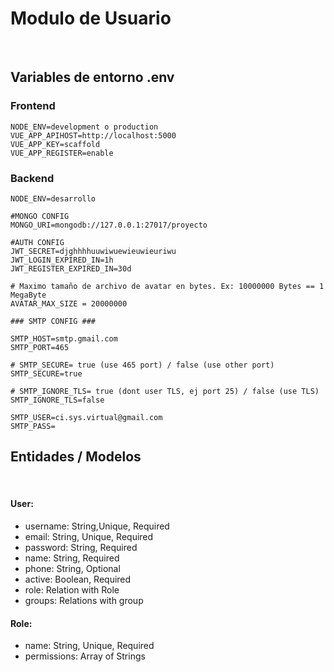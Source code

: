 # Modulo de Usuario

<br>

## Variables de entorno .env

### Frontend

```$xslt
NODE_ENV=development o production
VUE_APP_APIHOST=http://localhost:5000
VUE_APP_KEY=scaffold
VUE_APP_REGISTER=enable
```

### Backend

```$xslt
NODE_ENV=desarrollo

#MONGO CONFIG
MONGO_URI=mongodb://127.0.0.1:27017/proyecto

#AUTH CONFIG
JWT_SECRET=djghhhhuuwiwuewieuwieuriwu
JWT_LOGIN_EXPIRED_IN=1h
JWT_REGISTER_EXPIRED_IN=30d

# Maximo tamaño de archivo de avatar en bytes. Ex: 10000000 Bytes == 1 MegaByte
AVATAR_MAX_SIZE = 20000000

### SMTP CONFIG ###

SMTP_HOST=smtp.gmail.com
SMTP_PORT=465

# SMTP_SECURE= true (use 465 port) / false (use other port)
SMTP_SECURE=true

# SMTP_IGNORE_TLS= true (dont user TLS, ej port 25) / false (use TLS)
SMTP_IGNORE_TLS=false

SMTP_USER=ci.sys.virtual@gmail.com
SMTP_PASS=
```


## Entidades / Modelos

<br>

#### User:

- username: String,Unique, Required
- email: String, Unique, Required
- password: String, Required
- name: String, Required
- phone: String, Optional
- active: Boolean, Required
- role: Relation with Role
- groups: Relations with group

#### Role:
- name: String, Unique, Required
- permissions: Array of Strings